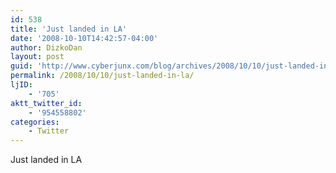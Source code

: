 ```yaml
---
id: 538
title: 'Just landed in LA'
date: '2008-10-10T14:42:57-04:00'
author: DizkoDan
layout: post
guid: 'http://www.cyberjunx.com/blog/archives/2008/10/10/just-landed-in-la/'
permalink: /2008/10/10/just-landed-in-la/
ljID:
    - '705'
aktt_twitter_id:
    - '954558802'
categories:
    - Twitter
---
```


Just landed in LA